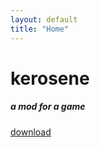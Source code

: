 ```yaml
---
layout: default
title: "Home"
---
```

<div class="container">
  <div class="section">
    <h1 class="header center purple-text text-lighten-3">kerosene</h1>
    <div class="row center">
      <h5 class="header col s12 light">a mod for a game</h5>
    </div>
    <div class="row center">
      <a href="download.html" class="btn-large waves-effect waves-light purple lighten-2 rounded-btn">download</a>
    </div>
  </div>
</div>
